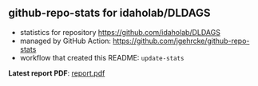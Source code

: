 ## github-repo-stats for idaholab/DLDAGS

- statistics for repository https://github.com/idaholab/DLDAGS
- managed by GitHub Action: https://github.com/jgehrcke/github-repo-stats
- workflow that created this README: `update-stats`

**Latest report PDF**: [report.pdf](https://github.com/idaholab/repository-statistics/raw/main/idaholab/DLDAGS/latest-report/report.pdf)

